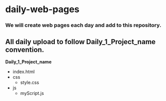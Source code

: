 # daily-web-pages
### We will create web pages each day and add to this repository.
## All daily upload to follow Daily_1_Project_name convention.
**Daily_1_Project_name**
-  index.html
-  css
    - style.css
-  js
    - myScript.js 
